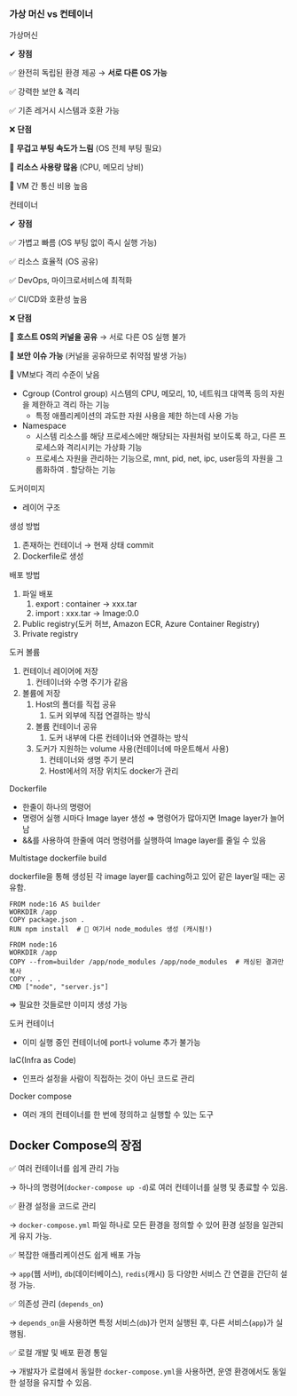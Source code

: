 ### 가상 머신 vs 컨테이너

가상머신

✔ **장점**

✅ 완전히 독립된 환경 제공 → **서로 다른 OS 가능**

✅ 강력한 보안 & 격리

✅ 기존 레거시 시스템과 호환 가능

❌ **단점**

🚨 **무겁고 부팅 속도가 느림** (OS 전체 부팅 필요)

🚨 **리소스 사용량 많음** (CPU, 메모리 낭비)

🚨 VM 간 통신 비용 높음

컨테이너

✔ **장점**

✅ 가볍고 빠름 (OS 부팅 없이 즉시 실행 가능)

✅ 리소스 효율적 (OS 공유)

✅ DevOps, 마이크로서비스에 최적화

✅ CI/CD와 호환성 높음

❌ **단점**

🚨 **호스트 OS의 커널을 공유** → 서로 다른 OS 실행 불가

🚨 **보안 이슈 가능** (커널을 공유하므로 취약점 발생 가능)

🚨 VM보다 격리 수준이 낮음

- Cgroup (Control group)
시스템의 CPU, 메모리, 10, 네트워크 대역폭 등의 자원을 제한하고 격리 하는 기능
    - 특정 애플리케이션의 과도한 자원 사용을 제한 하는데 사용 가능
- Namespace
    - 시스템 리소스를 해당 프로세스에만 해당되는 자원처럼 보이도록 하고, 다른 프로세스와 격리시키는 가상화 기능
    - 프로세스 자원을 관리하는 기능으로, mnt, pid, net, ipc, user등의 자원을 그룹화하여 . 할당하는 기능

도커이미지

- 레이어 구조

생성 방법

1. 존재하는 컨테이너 → 현재 상태 commit
2. Dockerfile로 생성

배포 방법

1. 파일 배포
    1. export : container → xxx.tar
    2. import : xxx.tar → Image:0.0
2. Public registry(도커 허브, Amazon ECR, Azure Container Registry)
3. Private registry

도커 볼륨

1. 컨테이너 레이어에 저장
    1. 컨테이너와 수명 주기가 같음
2. 볼륨에 저장
    1. Host의 폴더를 직접 공유
        1. 도커 외부에 직접 연결하는 방식
    2. 볼륨 컨테이너 공유
        1. 도커 내부에 다른 컨테이너와 연결하는 방식
    3. 도커가 지원하는 volume 사용(컨테이너에 마운트해서 사용)
        1. 컨테이너와 생명 주기 분리
        2. Host에서의 저장 위치도 docker가 관리

Dockerfile

- 한줄이 하나의 명령어
- 명령어 실행 시마다 Image layer 생성 ⇒ 명령어가 많아지면 Image layer가 늘어남
- &&를 사용하여 한줄에 여러 명령어를 실행하여 Image layer를 줄일 수 있음

Multistage dockerfile build

dockerfile을 통해 생성된 각 image layer를 caching하고 있어 같은 layer일 때는 공유함.

```docker
FROM node:16 AS builder
WORKDIR /app
COPY package.json .
RUN npm install  # 📌 여기서 node_modules 생성 (캐시됨!)

FROM node:16
WORKDIR /app
COPY --from=builder /app/node_modules /app/node_modules  # 캐싱된 결과만 복사
COPY . .
CMD ["node", "server.js"]
```

⇒ 필요한 것들로만 이미지 생성 가능

도커 컨테이너

- 이미 실행 중인 컨테이너에 port나 volume 추가 불가능

IaC(Infra as Code)

- 인프라 설정을 사람이 직접하는 것이 아닌 코드로 관리

Docker compose

- 여러 개의 컨테이너를 한 번에 정의하고 실행할 수 있는 도구

## Docker Compose의 장점

✅ 여러 컨테이너를 쉽게 관리 가능

→ 하나의 명령어(`docker-compose up -d`)로 여러 컨테이너를 실행 및 종료할 수 있음.

✅ 환경 설정을 코드로 관리

→ `docker-compose.yml` 파일 하나로 모든 환경을 정의할 수 있어 환경 설정을 일관되게 유지 가능.

✅ 복잡한 애플리케이션도 쉽게 배포 가능

→ `app`(웹 서버), `db`(데이터베이스), `redis`(캐시) 등 다양한 서비스 간 연결을 간단히 설정 가능.

✅ 의존성 관리 (`depends_on`)

→ `depends_on`을 사용하면 특정 서비스(`db`)가 먼저 실행된 후, 다른 서비스(`app`)가 실행됨.

✅ 로컬 개발 및 배포 환경 통일

→ 개발자가 로컬에서 동일한 `docker-compose.yml`을 사용하면, 운영 환경에서도 동일한 설정을 유지할 수 있음.